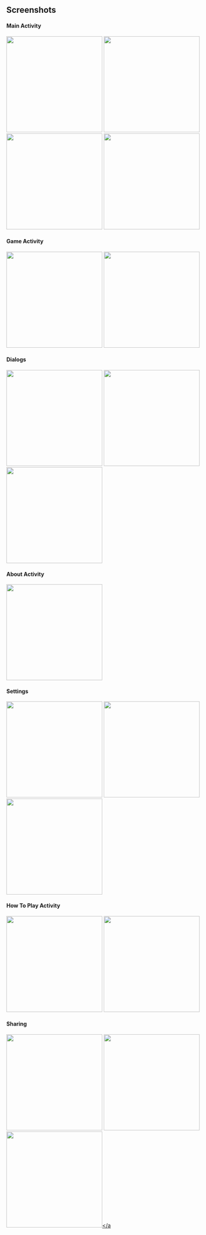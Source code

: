 ## Screenshots

#### Main Activity

<a href="http://i.imgur.com/Bcc9Koo.png"><img src="http://i.imgur.com/Bcc9Koo.png" width="250px"/></a>
<a href="http://i.imgur.com/96D2Aac.png"><img src="http://i.imgur.com/96D2Aac.png" width="250px"/></a>
<a href="http://i.imgur.com/5hDYgPI.png"><img src="http://i.imgur.com/5hDYgPI.png" width="250px"/></a>
<a href="http://i.imgur.com/wQKGBo0.png"><img src="http://i.imgur.com/wQKGBo0.png" width="250px"/></a>

#### Game Activity

<a href="http://i.imgur.com/aJV6IPP.png"><img src="http://i.imgur.com/aJV6IPP.png" width="250px"/></a>
<a href="http://i.imgur.com/PA09J1z.png"><img src="http://i.imgur.com/PA09J1z.png" width="250px"/></a>

#### Dialogs

<a href="http://i.imgur.com/taFnp11.png"><img src="http://i.imgur.com/taFnp11.png" width="250px"/></a>
<a href="http://i.imgur.com/K0fP4Ky.png"><img src="http://i.imgur.com/K0fP4Ky.png" width="250px"/></a>
<a href="http://i.imgur.com/j96rfqm.png"><img src="http://i.imgur.com/j96rfqm.png" width="250px"/></a>

#### About Activity

<a href="http://i.imgur.com/UEjecv7.png"><img src="http://i.imgur.com/UEjecv7.png" width="250px"/></a>

#### Settings

<a href="http://i.imgur.com/O9RL1Ha.png"><img src="http://i.imgur.com/O9RL1Ha.png" width="250px"/></a>
<a href="http://i.imgur.com/rf1DOHA.png"><img src="http://i.imgur.com/rf1DOHA.png" width="250px"/></a>
<a href="http://i.imgur.com/j8dlbDh.png"><img src="http://i.imgur.com/j8dlbDh.png" width="250px"/></a>

#### How To Play Activity

<a href="http://i.imgur.com/6FbF8my.png"><img src="http://i.imgur.com/6FbF8my.png" width="250px"/></a>
<a href="http://i.imgur.com/pOdhAwb.png"><img src="http://i.imgur.com/pOdhAwb.png" width="250px"/></a>

#### Sharing

<a href="http://i.imgur.com/72FFTfx.png"><img src="http://i.imgur.com/72FFTfx.png" width="250px"/></a>
<a href="http://i.imgur.com/GR1rRaD.png"><img src="http://i.imgur.com/GR1rRaD.png" width="250px"/></a>
<a href="http://i.imgur.com/6FRLvRe.png"><img src="http://i.imgur.com/6FRLvRe.png" width="250px"/></a
